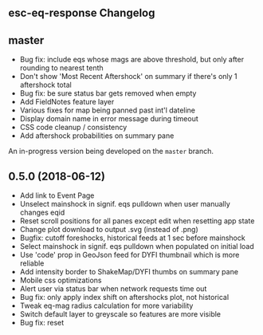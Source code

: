 esc-eq-response Changelog
-------------------------

## master

* Bug fix: include eqs whose mags are above threshold, but only after rounding to nearest tenth
* Don't show 'Most Recent Aftershock' on summary if there's only 1 aftershock total
* Bug fix: be sure status bar gets removed when empty
* Add FieldNotes feature layer
* Various fixes for map being panned past int'l dateline
* Display domain name in error message during timeout
* CSS code cleanup / consistency
* Add aftershock probabilities on summary pane

An in-progress version being developed on the `master` branch.

## 0.5.0 (2018-06-12)

* Add link to Event Page
* Unselect mainshock in signif. eqs pulldown when user manually changes eqid
* Reset scroll positions for all panes except edit when resetting app state
* Change plot download to output .svg (instead of .png)
* Bugfix: cutoff foreshocks, historical feeds at 1 sec before mainshock
* Select mainshock in signif. eqs pulldown when populated on initial load
* Use 'code' prop in GeoJson feed for DYFI thumbnail which is more reliable
* Add intensity border to ShakeMap/DYFI thumbs on summary pane
* Mobile css optimizations
* Alert user via status bar when network requests time out
* Bug fix: only apply index shift on aftershocks plot, not historical
* Tweak eq-mag radius calculation for more variability
* Switch default layer to greyscale so features are more visible
* Bug fix: reset <title> when user clicks 'reset' button
* Display loading feature status above rendering status
* Add legend/tips to help pane
* Add range sliders to filter visible list of eqs on summary pane
* Simplify instructions on edit pane
* Shorten url params to make url more succinct
* Handle status bar display in css instead of js
* Zoom map to fully contain updated features when user changes params on edit pane
* Bug fix: setting the initial map extent to contain features was unreliable
* Add new property to each feature that controls whether map is zoomed on initial load
* Bug fix: mag-time plot for aftershocks was time shifted by one event
* Add row with total for each column to binned tables
* Add new form.scss file for all form styles
* Add tabindex, autocomplete, autofocus attrs
* Visual refresh
  - use same color purple throughout interface for interactive elements
  - product headers are now clickable links
  - tweak fonts / spacing / layout / colors / transparency
  - add css transitions (fades, slides, loading 'spinner')
  - new 2-column layout on edit pane
* Purge plots when removing them for performance reasons
* Throttle rapid-firing, repeating events in UI
* Bug fix: previous feature layers sometimes left behind when updating params rapidly
* Tweak display of cumulative plot so eq circles are more discernible
* Add loading message when rendering (now that plots are rendered on-the-fly)
* Make eqs in plots / summary clickable - opens map pane w/ popup displayed

## 0.4.0 (2018-02-01)

* Bug fix: use more standard api for remembering scroll position
* Render plots 'on the fly' when user clicks 'Plots' tab to address plotly.js issues
* Bug fix: hide faults tooltip placeholder that was rendering on top left of map
* Bug fix: don't create 'empty' plots when there is no data
* Add generic 'Loading...' message in status bar when app is initially launched
* Add ShakeMap/DYFI thumbnails to summary pane
* Bug fix: remove 'leftover' canvas els from mapPane when loading new event
* Add historical plots in addition to aftershocks
* Remove decimal points from default values for magnitude thresholds
* Add eqid to data tables on summary pane
* Allow eqid's that have fewer characters for older events
* Add separate 'foreshocks' layer in addition to historical seismicity
* use gl3d bundle of plotly.js which is smaller
* Use 2x retina images for fm, mt canvas images
* Optimize css file structure / organization
* Patch: position mouseovers to left on right side of map; use built-in leaflet styles
* Minor refactor: mv map-related methods from Features.js to MapPane.js
* Bug fix: sort layers correctly in layer controller
* Add focal mechanism and moment tensor to summary pane and map
* Bug fix: set scroll position to '0' instead of just removing value
* Bug fix: tweak shakemap check so app doesn't bomb when event has no shakemap
* Add 'autoscale' button to hypocenters plot
* Set default view of hypocenters plot to map view
* Bug fix: don't recreate map panes for features if they already exist
* Add cumulative aftershocks plot
* Add ShakeMap stations layer
* Bug fix: layer order in layer controller should be same as rendered on map
* Sort layers in layer controller
* Bug fix: ensure status bar displays on top of map pane
* Make font sizes / colors more consistent btwn app panes
* Change 'View Map' button to green to be more intuitive
* Set z-index on status bar entries to control display order
* Add link to Napa quake (as an example)
* Bug fix: suppress DOM errors from fault mouseover layer (Utfgrid.js patch)
* Bug fix: ensure navbar is above plot controls
* Bug fix: only show 'Event ID not found' error for mainshock feed 404s
* Upgrade to Leaflet 1.x
  - use new pane management feature to control order of layers on map
  - bug fix: layers now stay in correct order when toggling on/off
  - bug fix: map always zooms to correct extent on initial load (hopefully)

## 0.3.0 (2017-08-25)

* Use same font stack for plots as rest of app
* Add :visited link color
* Add plot: aftershocks - magnitude vs. time
* Bug fix: clone eq moment before manipulating it in Earthquakes.js
* Add tsunami button to large events in oceanic regions
* Remember user's scroll position when switching between panes
* Bug fix: set all default values properly when selecting a new event
* Switch to using UTC time by default (only show localtime on map popups, ms details)
* Handle case of no eqs/no eqs above threshold more elegantly on summary pane
* Add view map button on edit pane; change reset link to a button
* Change order of input fields (show mag first) on edit pane
* Add plot: aftershocks - 3d hypocenters
* Refactor features: better separation of concerns, more readable code
* Add impact bubbles / link to mainshock details on edit pane
* Bug fix: calculate magInt based on rounded mag so data in tables is accurate
* Bug fix: only show utc note when filtered quakes contain utc time
* Darken stroke width so eqs stand out more

## 0.2.0 (2017-02-04)

* Only set map bounds on initial loading of layers for each eqid
* Always plot aftershocks on top of historical
* Add timezone to updated stamp on summary pane
* Strip whitespace from param values in form fields
* Add option for user to sort data tables
* Add minmag params for aftershocks, historical seismicity
* Add mainshock impact bubbles to summary pane; reformat eq details
* Add time at epicenter to map popups (when available)
* Add mainshock details to <title> tag
* Only set default values for mainshock if empty or new eqid entered by user
* Add Significant Earthquakes pulldown menu
* Fix for browser's back/fwd buttons to navigate between panes
* Add reset button / req'd fields text
* Move instructions to new help pane; update text
* Improve error handling, and error messages
* Add note when eq time at epicenter is not available in geojson feed
* Add distance / direction to mainshock field in summary tables
* Set map bounds to fully contain each feature layer as it is added
* Tweak colors so navbar is more prominent
* Right align columns (mag, distance, depth, binned totals) in tables for readability
* Use rupture length for calculating default params
* Move "Find Earthquake" links to instructions; add image showing Event Id
* More mobile friendly:
  - hide Leaflet zoom/attr controls; disable zoom when focusing form input
  - css tweaks: summary tables shorter, less R/L padding, etc.
  - hide location field in summary tables
* Bug fixes

## 0.1.0 (2016-11-02)

App is fully functional for Step 1 priorities and all known bugs squashed.

* Add css styles for page layout and map display, etc. and improve presentation
* Add title, description, instructions, etc to edit pane
* Add loading module to show loading progress, error messages
* Add html5 form validation
* Show mainshock details on edit pane
* Add listeners to aftershocks / historical form fields to trigger updates when changed
* Update url params / validate event id as user types
* Plot mainshock as top layer on map
* Allow scrollwheel zoom on map
* Add impact bubbles to map popups
* Add text descriptions to summary
* Add binned earthquake data to summary
* Add last aftershock to summary
* Reverse order of eqs in summary tables (newest first)
* Add earthquake count to layer names
* Bug fixes


## 0.0.0 (2016-10-13)

Initial release. Basic app structure / routing and (mostly) functionally
complete for Step 1 priorities.
